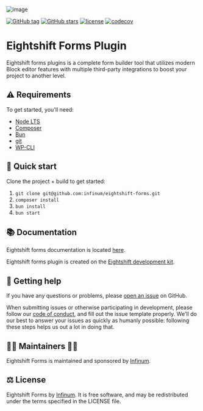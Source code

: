 ![image](https://repository-images.githubusercontent.com/204961525/1788eeba-8046-47bf-b315-32b060db1c8e)

[![GitHub tag](https://img.shields.io/github/tag/infinum/eightshift-forms.svg?style=for-the-badge)](https://github.com/infinum/eightshift-forms)
[![GitHub stars](https://img.shields.io/github/stars/infinum/eightshift-forms.svg?style=for-the-badge&label=Stars)](https://github.com/infinum/eightshift-forms)
[![license](https://img.shields.io/github/license/infinum/eightshift-forms.svg?style=for-the-badge)](https://github.com/infinum/eightshift-forms)
[![codecov](https://img.shields.io/codecov/c/gh/infinum/eightshift-forms/branch/develop?label=Codecov&style=for-the-badge&token=02Lfa2jjoK)](https://codecov.io/gh/infinum/eightshift-forms)

# Eightshift Forms Plugin

Eightshift forms plugins is a complete form builder tool that utilizes modern Block editor features with multiple third-party integrations to boost your project to another level.

## ⚠️ Requirements
To get started, you'll need:

* [Node LTS](https://nodejs.org/)
* [Composer](https://getcomposer.org/)
* [Bun](https://bun.sh/)
* [git](https://git-scm.com/)
* [WP-CLI](https://wp-cli.org/)

## 🏁 Quick start

Clone the project + build to get started:

1. `git clone git@github.com:infinum/eightshift-forms.git`
2. `composer install`
3. `bun install`
4. `bun start`

## 📚 Documentation

Eightshift forms documentation is located [here](docs/README.md).

Eightshift forms plugin is created on the [Eightshift development kit](https://eightshift.com).

## 🛟 Getting help

If you have any questions or problems, please [open an issue](https://github.com/infinum/eightshift-forms/issues) on GitHub. 

When submitting issues or otherwise participating in development, please follow our [code of conduct](https://github.com/infinum/eightshift-forms/blob/develop/CODE_OF_CONDUCT.md), and fill out the issue template properly. We'll do our best to answer your issues as quickly as humanly possible: following these steps helps us out a lot in doing that.

## 👩‍💻 Maintainers 🧑‍💻 
Eightshift Forms is maintained and sponsored by [Infinum](https://infinum.com).

## ⚖️ License
Eightshift Forms by [Infinum](https://infinum.com). It is free software, and may be redistributed under the terms specified in the LICENSE file.
